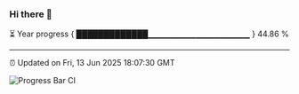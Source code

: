 ### Hi there 👋

⏳ Year progress { █████████████▁▁▁▁▁▁▁▁▁▁▁▁▁▁▁▁▁ } 44.86 %

---

⏰ Updated on Fri, 13 Jun 2025 18:07:30 GMT

![Progress Bar CI](https://github.com/liununu/liununu/workflows/Progress%20Bar%20CI/badge.svg)
